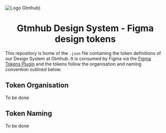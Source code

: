 ![Logo Gtmhub)](https://user-images.githubusercontent.com/1702064/174252197-9e068551-f411-4699-bb56-5cd66b94307f.png)


<h1 align="center">
  Gtmhub Design System - Figma design tokens
</h1>

This repository is home of the `.json` file containing the token definitions of our Design System at Gtmhub. It is consumed by Figma via the [Figma Tokens Plugin](https://github.com/six7/figma-tokens) and the tokens follow the organisation and naming convention outlined below.

## Token Organisation

To be done

## Token Naming

To be done

